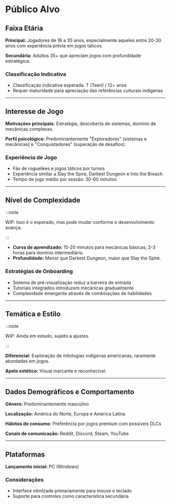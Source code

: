 # Público Alvo

## Faixa Etária

**Principal:** Jogadores de 16 a 35 anos, especialmente aqueles entre 20-30 anos com experiência prévia em jogos táticos.

**Secundária:** Adultos 35+ que apreciam jogos com profundidade estratégica.

### Classificação Indicativa

- Classificação indicativa esperada: T (Teen) / 12+ anos
- Requer maturidade para apreciação das referências culturais indígenas

---

## Interesse de Jogo

**Motivações principais:** Estratégia, descoberta de sistemas, domínio de mecânicas complexas.

**Perfil psicológico:** Predominantemente "Exploradores" (sistemas e mecânicas) e "Conquistadores" (superação de desafios).

### Experiência de Jogo

- Fãs de roguelikes e jogos táticos por turnos
- Experiência similar a Slay the Spire, Darkest Dungeon e Into the Breach
- Tempo de jogo médio por sessão: 30-60 minutos

---

## Nível de Complexidade

:::note

WIP: Isso é o esperado, mas pode mudar conforme o desenvolvimento avança.

:::

- **Curva de aprendizado:** 15-20 minutos para mecânicas básicas, 2-3 horas para domínio intermediário.
- **Profundidade:** Menor que Darkest Dungeon, maior que Slay the Spire.

### Estratégias de Onboarding

- Sistema de pré-visualização reduz a barreira de entrada
- Tutoriais integrados introduzem mecânicas gradualmente
- Complexidade emergente através de combinações de habilidades

---

## Temática e Estilo

:::note

WIP: Ainda em estudo, sujeito a ajustes.

:::

**Diferencial:** Exploração de mitologias indígenas americanas, raramente abordadas em jogos.

**Apelo estético:** Visual marcante e reconhecível.

---

## Dados Demográficos e Comportamento

**Gênero:** Predominantemente masculino

**Localização:** América do Norte, Europa e América Latina

**Hábitos de consumo:** Preferência por jogos premium com possíveis DLCs

**Canais de comunicação:** Reddit, Discord, Steam, YouTube

---

## Plataformas

**Lançamento inicial:** PC (Windows)

### Considerações

- Interface otimizada primariamente para mouse e teclado
- Suporte para controles como característica secundária

